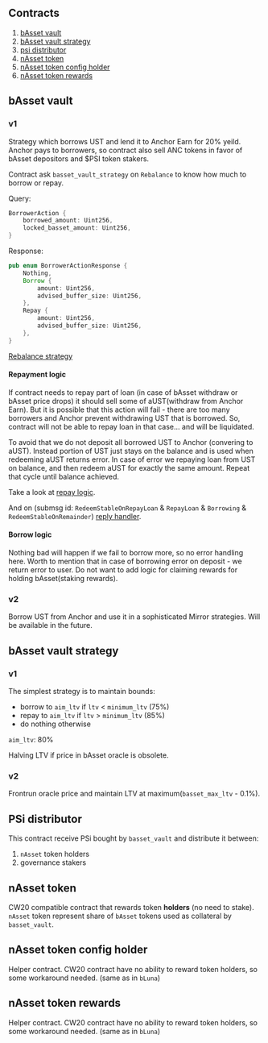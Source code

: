 ## Contracts

1. [bAsset vault](#basset-vault)
2. [bAsset vault strategy](#basset-vault-strategy)
3. [psi distributor](#psi-distributor)
4. [nAsset token](#nasset-token)
5. [nAsset token config holder](#nasset-token-config-holder)
6. [nAsset token rewards](#nasset-token-rewards)

## bAsset vault

### v1

Strategy which borrows UST and lend it to Anchor Earn for 20% yeild.
Anchor pays to borrowers, so contract also sell ANC tokens in favor of bAsset depositors and \$PSI token stakers.

Contract ask `basset_vault_strategy` on `Rebalance` to know how much to borrow or repay.

Query:
```rust
BorrowerAction {
    borrowed_amount: Uint256,
    locked_basset_amount: Uint256,
}
```

Response:
```rust
pub enum BorrowerActionResponse {
    Nothing,
    Borrow {
        amount: Uint256,
        advised_buffer_size: Uint256,
    },
    Repay {
        amount: Uint256,
        advised_buffer_size: Uint256,
    },
}
```

[Rebalance strategy](#basset-vault-strategy)

#### Repayment logic

If contract needs to repay part of loan (in case of bAsset withdraw or bAsset price drops) it should sell 
some of aUST(withdraw from Anchor Earn). But it is possible that this action will fail - there are too many borrowers
and Anchor prevent withdrawing UST that is borrowed. So, contract will not be able to repay loan in that case...
and will be liquidated.

To avoid that we do not deposit all borrowed UST to Anchor (convering to aUST). Instead portion of UST just stays on the balance
and is used when redeeming aUST returns error.
In case of error we repaying loan from UST on balance, and then redeem aUST for exactly the same amount. Repeat that cycle until
balance achieved.

Take a look at [repay logic](./contracts/basset_vault/src/commands.rs#L396).

And on (submsg id: `RedeemStableOnRepayLoan` & `RepayLoan` & `Borrowing` & `RedeemStableOnRemainder`) [reply handler](./contracts/basset_vault/src/contract.rs#L82).

#### Borrow logic

Nothing bad will happen if we fail to borrow more, so no error handling here.
Worth to mention that in case of borrowing error on deposit - we return error to user. Do not want to add logic for claiming rewards for holding bAsset(staking rewards).

### v2

Borrow UST from Anchor and use it in a sophisticated Mirror strategies.
Will be available in the future.

## bAsset vault strategy

### v1

The simplest strategy is to maintain bounds:
* borrow to `aim_ltv` if `ltv` < `minimum_ltv` (75%)
* repay to `aim_ltv` if `ltv` > `minimum_ltv` (85%)
* do nothing otherwise

`aim_ltv`: 80%


Halving LTV if price in bAsset oracle is obsolete.

### v2

Frontrun oracle price and maintain LTV at maximum(`basset_max_ltv` - 0.1%).

## PSi distributor

This contract receive PSi bought by `basset_vault` and distribute it between:
1. `nAsset` token holders
2. governance stakers

## nAsset token

CW20 compatible contract that rewards token **holders** (no need to stake).
`nAsset` token represent share of `bAsset` tokens used as collateral by `basset_vault`.

## nAsset token config holder

Helper contract. CW20 contract have no ability to reward token holders, so some workaround needed. (same as in `bLuna`)

## nAsset token rewards

Helper contract. CW20 contract have no ability to reward token holders, so some workaround needed. (same as in `bLuna`)
